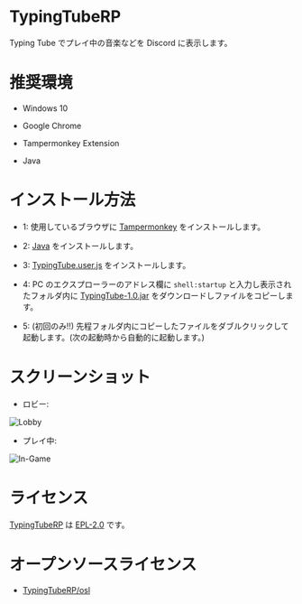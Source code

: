 # TypingTubeRP
Typing Tube でプレイ中の音楽などを Discord に表示します。

# 推奨環境
- Windows 10

- Google Chrome

- Tampermonkey Extension

- Java

# インストール方法
- 1: 使用しているブラウザに [Tampermonkey](https://chrome.google.com/webstore/detail/tampermonkey/dhdgffkkebhmkfjojejmpbldmpobfkfo) をインストールします。

- 2: [Java](https://java.com/ja/download/) をインストールします。

- 3: [TypingTube.user.js](https://github.com/SimplyRin/TypingTubeRP/raw/master/TypingTube.user.js) をインストールします。

- 4: PC のエクスプローラーのアドレス欄に `shell:startup` と入力し表示されたフォルダ内に [TypingTube-1.0.jar](https://github.com/SimplyRin/TypingTubeRP/releases/download/1.0/TypingTube-1.0.jar) をダウンロードしファイルをコピーします。

- 5: (初回のみ!!) 先程フォルダ内にコピーしたファイルをダブルクリックして起動します。(次の起動時から自動的に起動します。)

# スクリーンショット
- ロビー:

![Lobby](https://i.gyazo.com/04118f9bd622d0a26331cfafeebef41d.png "Lobby")

- プレイ中:

![In-Game](https://i.gyazo.com/345b221e32bef2f5431960ab00ac45b0.png "In-Game")

# ライセンス
[TypingTubeRP](https://github.com/SimplyRin/TypingTubeRP) は [EPL-2.0](https://github.com/SimplyRin/TypingTubeRP/blob/master/LICENSE) です。

# オープンソースライセンス
- [TypingTubeRP/osl](https://github.com/SimplyRin/TypingTubeRP/tree/master/osl)
